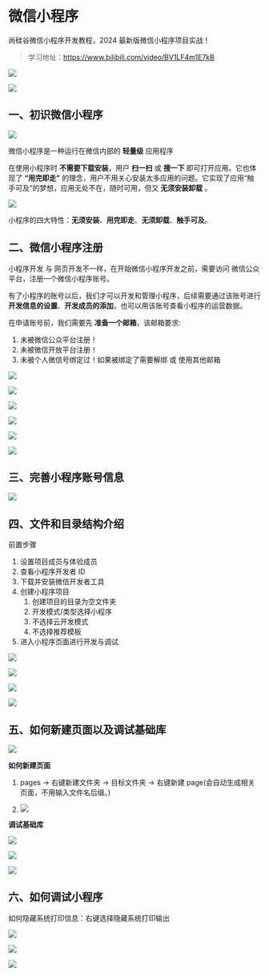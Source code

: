 # 微信小程序

尚硅谷微信小程序开发教程，2024 最新版微信小程序项目实战！

> 学习地址：https://www.bilibili.com/video/BV1LF4m1E7kB

![](https://img2024.cnblogs.com/blog/2332774/202402/2332774-20240223075738602-810813796.png)

![](https://img2024.cnblogs.com/blog/2332774/202402/2332774-20240223075822882-1159235104.png)

## 一、初识微信小程序

![](https://img2024.cnblogs.com/blog/2332774/202402/2332774-20240223080644278-1556958399.png)

微信小程序是一种运行在微信内部的 **轻量级** 应用程序

在使用小程序时 **不需要下载安装**，用户 **扫一扫** 或 **搜一下** 即可打开应用。它也体现了 **“用完即走”** 的理念，用户不用关心安装太多应用的问题。它实现了应用“触手可及”的梦想，应用无处不在，随时可用，但又 **无须安装卸载** 。

![](https://img2024.cnblogs.com/blog/2332774/202402/2332774-20240223080931626-914539711.png)

小程序的四大特性：**无须安装**、**用完即走**、**无须卸载**、**触手可及**。

## 二、微信小程序注册

小程序开发 与 网页开发不一样，在开始微信小程序开发之前，需要访问 微信公众平台，注册一个微信小程序账号。

有了小程序的账号以后，我们才可以开发和管理小程序，后续需要通过该账号进行 **开发信息的设置**、**开发成员的添加**，也可以用该账号查看小程序的运营数据。

在申请账号前，我们需要先 **准备一个邮箱**，该邮箱要求:

1. 未被微信公众平台注册！
2. 未被微信开放平台注册！
3. 未被个人微信号绑定过！如果被绑定了需要解绑 或 使用其他邮箱

![](https://img2024.cnblogs.com/blog/2332774/202411/2332774-20241124170206109-1449923095.png)

![](https://img2024.cnblogs.com/blog/2332774/202402/2332774-20240228002056505-1077607738.png)

![](https://img2024.cnblogs.com/blog/2332774/202402/2332774-20240228002115712-1693095764.png)

![](https://img2024.cnblogs.com/blog/2332774/202402/2332774-20240228002149599-1858220867.png)

![](https://img2024.cnblogs.com/blog/2332774/202402/2332774-20240228002222930-1064815329.png)

![](https://img2024.cnblogs.com/blog/2332774/202402/2332774-20240228002840019-2100181885.png)

## 三、完善小程序账号信息

![](https://img2024.cnblogs.com/blog/2332774/202411/2332774-20241124170937512-47679013.png)

## 四、文件和目录结构介绍

前置步骤

1. 设置项目成员与体验成员
2. 查看小程序开发者 ID
3. 下载并安装微信开发者工具
4. 创建小程序项目
   1. 创建项目的目录为空文件夹
   2. 开发模式/类型选择小程序
   3. 不选择云开发模式
   4. 不选择推荐模板
5. 进入小程序页面进行开发与调试

![](https://img2024.cnblogs.com/blog/2332774/202412/2332774-20241214225413763-499467415.png)

![](https://img2024.cnblogs.com/blog/2332774/202412/2332774-20241214225946835-490972674.png)

![](https://img2024.cnblogs.com/blog/2332774/202412/2332774-20241214230449655-1195208585.png)

![](https://img2024.cnblogs.com/blog/2332774/202412/2332774-20241214230530064-168700068.png)

## 五、如何新建页面以及调试基础库

![](https://img2024.cnblogs.com/blog/2332774/202412/2332774-20241214230639396-1461626777.png)

**如何新建页面**

1. pages -> 右键新建文件夹 -> 目标文件夹 -> 右键新建 page(会自动生成相关页面，不用输入文件名后缀。)

2. ![](https://img2024.cnblogs.com/blog/2332774/202412/2332774-20241214231321782-576336051.png)

**调试基础库**

![](https://img2024.cnblogs.com/blog/2332774/202412/2332774-20241214231502410-993628473.png)

![](https://img2024.cnblogs.com/blog/2332774/202412/2332774-20241214232052048-654822416.png)

![](https://img2024.cnblogs.com/blog/2332774/202412/2332774-20241214232342432-111325395.png)

## 六、如何调试小程序

如何隐藏系统打印信息：右键选择隐藏系统打印输出

![](https://img2024.cnblogs.com/blog/2332774/202412/2332774-20241214233007936-1435622624.png)

![](https://img2024.cnblogs.com/blog/2332774/202412/2332774-20241214233036415-148061207.png)

![](https://img2024.cnblogs.com/blog/2332774/202412/2332774-20241214233212996-1381349693.png)
